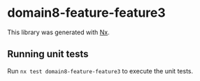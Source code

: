 # domain8-feature-feature3

This library was generated with [Nx](https://nx.dev).

## Running unit tests

Run `nx test domain8-feature-feature3` to execute the unit tests.
